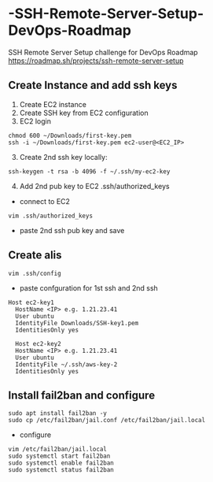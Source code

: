 # -SSH-Remote-Server-Setup-DevOps-Roadmap
SSH Remote Server Setup challenge for DevOps Roadmap
https://roadmap.sh/projects/ssh-remote-server-setup

## Create Instance and add ssh keys
1. Create EC2 instance
2. Create SSH key from EC2 configuration
3. EC2 login
```
chmod 600 ~/Downloads/first-key.pem
ssh -i ~/Downloads/first-key.pem ec2-user@<EC2_IP>
```
3. Create 2nd ssh key locally: 
```
ssh-keygen -t rsa -b 4096 -f ~/.ssh/my-ec2-key
```
4. Add 2nd pub key to EC2 .ssh/authorized_keys
- connect to EC2
```
vim .ssh/authorized_keys
```
- paste 2nd ssh pub key and save

## Create alis

```
vim .ssh/config
```
- paste confguration for 1st ssh and 2nd ssh

```
Host ec2-key1
  HostName <IP> e.g. 1.21.23.41
  User ubuntu          
  IdentityFile Downloads/SSH-key1.pem
  IdentitiesOnly yes
  
  Host ec2-key2
  HostName <IP> e.g. 1.21.23.41
  User ubuntu          
  IdentityFile ~/.ssh/aws-key-2
  IdentitiesOnly yes
  ```

## Install fail2ban and configure
```
sudo apt install fail2ban -y
sudo cp /etc/fail2ban/jail.conf /etc/fail2ban/jail.local
```
- configure
```
vim /etc/fail2ban/jail.local
sudo systemctl start fail2ban
sudo systemctl enable fail2ban
sudo systemctl status fail2ban
```
